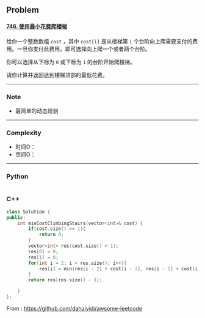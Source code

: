 ## Problem

#### [746. 使用最小花费爬楼梯](https://leetcode-cn.com/problems/min-cost-climbing-stairs/)

给你一个整数数组 `cost` ，其中 `cost[i]` 是从楼梯第 `i` 个台阶向上爬需要支付的费用。一旦你支付此费用，即可选择向上爬一个或者两个台阶。

你可以选择从下标为 `0` 或下标为 `1` 的台阶开始爬楼梯。

请你计算并返回达到楼梯顶部的最低花费。

------

### Note

- 最简单的动态规划

------

### Complexity

- 时间O：
- 空间O：

------

### Python

```python

```

### C++

```C++
class Solution {
public:
    int minCostClimbingStairs(vector<int>& cost) {
        if(cost.size() <= 1){
            return 0;
        }
        vector<int> res(cost.size() + 1);
        res[0] = 0;
        res[1] = 0;
        for(int i = 2; i < res.size(); i++){
            res[i] = min(res[i - 2] + cost[i - 2], res[i - 1] + cost[i - 1]);
        }
        return res[res.size() - 1];

    }
};
```



From : https://github.com/dahaiyidi/awsome-leetcode
